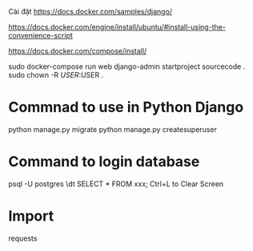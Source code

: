 
Cài đặt
https://docs.docker.com/samples/django/

https://docs.docker.com/engine/install/ubuntu/#install-using-the-convenience-script

https://docs.docker.com/compose/install/

sudo docker-compose run web django-admin startproject sourcecode .
sudo chown -R $USER:$USER .

# Commnad to use in Python Django
python manage.py migrate
python manage.py createsuperuser

# Command to login database
psql -U postgres
\dt
SELECT * FROM xxx;
Ctrl+L to Clear Screen

# Import
requests